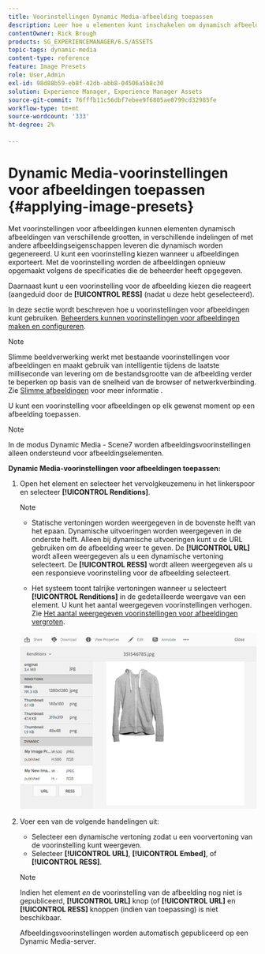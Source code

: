 ```yaml
---
title: Voorinstellingen Dynamic Media-afbeelding toepassen
description: Leer hoe u elementen kunt inschakelen om dynamisch afbeeldingen van verschillende formaten, in verschillende indelingen of met andere afbeeldingseigenschappen te leveren die dynamisch worden gegenereerd.
contentOwner: Rick Brough
products: SG_EXPERIENCEMANAGER/6.5/ASSETS
topic-tags: dynamic-media
content-type: reference
feature: Image Presets
role: User,Admin
exl-id: 98d88b59-eb8f-42db-abb8-04506a5b8c30
solution: Experience Manager, Experience Manager Assets
source-git-commit: 76fffb11c56dbf7ebee9f6805ae0799cd32985fe
workflow-type: tm+mt
source-wordcount: '333'
ht-degree: 2%

---
```


# Dynamic Media-voorinstellingen voor afbeeldingen toepassen {#applying-image-presets}

Met voorinstellingen voor afbeeldingen kunnen elementen dynamisch afbeeldingen van verschillende grootten, in verschillende indelingen of met andere afbeeldingseigenschappen leveren die dynamisch worden gegenereerd. U kunt een voorinstelling kiezen wanneer u afbeeldingen exporteert. Met de voorinstelling worden de afbeeldingen opnieuw opgemaakt volgens de specificaties die de beheerder heeft opgegeven.

Daarnaast kunt u een voorinstelling voor de afbeelding kiezen die reageert (aangeduid door de **[!UICONTROL RESS]** (nadat u deze hebt geselecteerd).

In deze sectie wordt beschreven hoe u voorinstellingen voor afbeeldingen kunt gebruiken. [Beheerders kunnen voorinstellingen voor afbeeldingen maken en configureren](managing-image-presets.md).

>[!NOTE]
>
>Slimme beeldverwerking werkt met bestaande voorinstellingen voor afbeeldingen en maakt gebruik van intelligentie tijdens de laatste milliseconde van levering om de bestandsgrootte van de afbeelding verder te beperken op basis van de snelheid van de browser of netwerkverbinding. Zie [Slimme afbeeldingen](imaging-faq.md) voor meer informatie .

U kunt een voorinstelling voor afbeeldingen op elk gewenst moment op een afbeelding toepassen.

>[!NOTE]
>
>In de modus Dynamic Media - Scene7 worden afbeeldingsvoorinstellingen alleen ondersteund voor afbeeldingselementen.

**Dynamic Media-voorinstellingen voor afbeeldingen toepassen:**

1. Open het element en selecteer het vervolgkeuzemenu in het linkerspoor en selecteer **[!UICONTROL Renditions]**.

   >[!NOTE]
   >
   >* Statische vertoningen worden weergegeven in de bovenste helft van het epaan. Dynamische uitvoeringen worden weergegeven in de onderste helft. Alleen bij dynamische uitvoeringen kunt u de URL gebruiken om de afbeelding weer te geven. De **[!UICONTROL URL]** wordt alleen weergegeven als u een dynamische vertoning selecteert. De **[!UICONTROL RESS]** wordt alleen weergegeven als u een responsieve voorinstelling voor de afbeelding selecteert.
   >
   >* Het systeem toont talrijke vertoningen wanneer u selecteert **[!UICONTROL Renditions]** in de gedetailleerde weergave van een element. U kunt het aantal weergegeven voorinstellingen verhogen. Zie [Het aantal weergegeven voorinstellingen voor afbeeldingen vergroten](managing-image-presets.md#increasing-or-decreasing-the-number-of-image-presets-that-display).

   ![chlimage_1-208](assets/chlimage_1-208.png)

1. Voer een van de volgende handelingen uit:

   * Selecteer een dynamische vertoning zodat u een voorvertoning van de voorinstelling kunt weergeven.
   * Selecteer **[!UICONTROL URL]**, **[!UICONTROL Embed]**, of **[!UICONTROL RESS]**.

   >[!NOTE]
   >
   >Indien het element *en* de voorinstelling van de afbeelding nog niet is gepubliceerd, **[!UICONTROL URL]** knop (of **[!UICONTROL URL]** en **[!UICONTROL RESS]** knoppen (indien van toepassing) is niet beschikbaar.
   >
   >Afbeeldingsvoorinstellingen worden automatisch gepubliceerd op een Dynamic Media-server.
